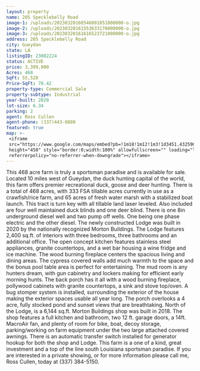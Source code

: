 ```yaml
---
layout: property
name: 205 Specklebelly Road
image-1: /uploads/20230320160546801851000000-o.jpg
image-2: /uploads/20230320161553633176000000-o.jpg
image-3: /uploads/20230320161616523721000000-o.jpg
address: 205 Specklebelly Road
city: Gueydan
state: LA
listingID: 23002224
status: ACTIVE
price: 3,399,000
Acres: 468
SqFt: 55,520
Price-SqFt: 78.42
property-type: Commercial Sale
property-subtype: Industrial
year-built: 2020
lot-size: 6.34
parking: 2
agent: Ross Cullen
agent-phone: (337)443-0880
featured: true
map: >-
 <iframe
 src="https://www.google.com/maps/embed?pb=!1m18!1m12!1m3!1d3451.432590579979!2d-91.94223418443028!3d30.110432681858295!2m3!1f0!2f0!3f0!3m2!1i1024!2i768!4f13.1!3m3!1m2!1s0x86237da55a2cf76d%3A0xabe4df24db01d8bb!2s102%20Bercegeay%20Rd%2C%20Broussard%2C%20LA%2070518!5e0!3m2!1sen!2sus!4v1679606098523!5m2!1sen!2sus"
 height="450" style="border:0;width:100%" allowfullscreen="" loading="lazy"
 referrerpolicy="no-referrer-when-downgrade"></iframe>
---
```

This 468 acre farm is truly a sportsman paradise and is available for sale. Located 10 miles west of Gueydan, the duck hunting capital of the world, this farm offers premier recreational duck, goose and deer hunting. There is a total of 468 acres, with 333 FSA tillable acres currently in use as a crawfish/rice farm, and 65 acres of fresh water marsh with a stabilized boat launch. This tract is turn key with all tillable land laser leveled. Also included are four well maintained duck blinds and one deer blind. There is one 8in underground diesel well and two pump off wells. One being one phase electric and the other diesel. The newly constructed Lodge was built in 2020 by the nationally recognized Morton Buildings. The Lodge features 2,400 sq.ft. of interiors with three bedrooms, three bathrooms and an additional office. The open concept kitchen features stainless steel appliances, granite countertops, and a wet bar housing a wine fridge and ice machine. The wood burning fireplace centers the spacious living and dining areas. The cypress covered walls add much warmth to the space and the bonus pool table area is perfect for entertaining. The mud room is any hunters dream, with gun cabinetry and lockers making for efficient early morning hunts. The back porch has it all with a wood burning fireplace, pollywood cabinets with granite countertops, a sink and stove top/oven. A bug stomper system is installed, surrounding the exterior of the house making the exterior spaces usable all year long. The porch overlooks a 4 acre, fully stocked pond and sunset views that are breathtaking. North of the Lodge, is a 6,144 sq.ft. Morton Buildings shop was built in 2018. The shop features a full kitchen and bathroom, two 12 ft. garage doors, a 14ft. MacroAir fan, and plenty of room for bike, boat, decoy storage, parking/working on farm equipment under the two large attached covered awnings. There is an automatic transfer switch installed for generator hookup for both the shop and Lodge. This farm is a one of a kind, great investment and a top of the line south Louisiana sportsman paradise. If you are interested in a private showing, or for more information please call me, Ross Cullen, today at (337) 384-5150.